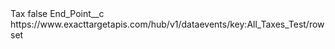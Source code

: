 <?xml version="1.0" encoding="UTF-8"?>
<CustomMetadata xmlns="http://soap.sforce.com/2006/04/metadata" xmlns:xsi="http://www.w3.org/2001/XMLSchema-instance" xmlns:xsd="http://www.w3.org/2001/XMLSchema">
    <label>Tax</label>
    <protected>false</protected>
    <values>
        <field>End_Point__c</field>
        <value xsi:type="xsd:string">https://www.exacttargetapis.com/hub/v1/dataevents/key:All_Taxes_Test/rowset</value>
    </values>
</CustomMetadata>
